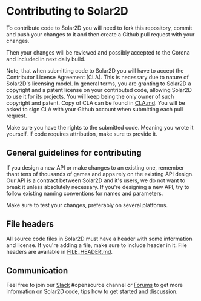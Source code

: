 
# Contributing to Solar2D

To contribute code to Solar2D you will need to fork this repository,
commit and push your changes to it and then create a Github pull request
with your changes.

Then your changes will be reviewed and possibly accepted to the Corona and
included in next daily build.

Note, that when submitting code to Solar2D you will have to accept the
Contributor License Agreement (CLA). This is necessary due to nature of Solar2D's
licensing model. In general terms, you are granting to Solar2D a copyright and a 
patent license on your contributed code, allowing Solar2D to use it for its projects.
You will keep being the only owner of such copyright and patent.
Copy of CLA can be found in [CLA.md](CLA.md). You will be asked to sign CLA with your
Github account when submitting each pull request.

Make sure you have the rights to the submitted code. Meaning you wrote it yourself. If code
requires attribution, make sure to provide it.

## General guidelines for contributing

If you design a new API or make changes to an existing one, remember thant tens of thousands of
games and apps rely on the existing API design. Our API is a contract between Solar2D and it's
users, we do not want to break it unless absolutely necessary. If you're designing a new
API, try to follow existing naming conventions for names and parameters.

Make sure to test your changes, preferably on several platforms.

## File headers

All source code files in Solar2D must have a header with some information and license.
If you're adding a file, make sure to include header in it. File headers are available in
[FILE_HEADER.md](FILE_HEADER.md).

## Communication

Feel free to join our [Slack](https://coronalabs.com/slack/) #opensource channel or [Forums](https://forums.solar2d.com/c/corona/open-source/119/) to get more information on Solar2D code, tips how to get started and discussion.
